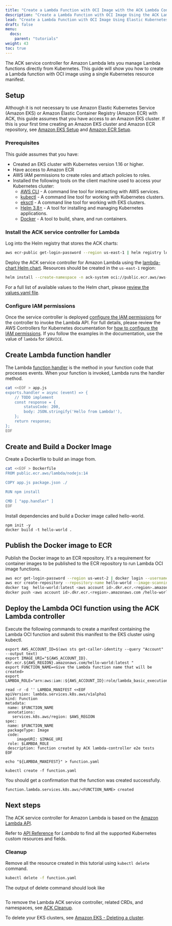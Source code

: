 ```yaml
---
title: "Create a Lambda Function with OCI Image with the ACK Lambda Controller"
description: "Create a Lambda Function with OCI Image Using the ACK Lambda Controller deployed on Amazon Elastic Kubernetes Service (EKS)."
lead: "Create a Lambda Function with OCI Image Using Elastic Kubernetes Service (EKS)."
draft: false
menu:
  docs:
    parent: "tutorials"
weight: 43
toc: true
---
```


The ACK service controller for Amazon Lambda lets you manage Lambda functions directly from Kubernetes.
This guide will show you how to create a Lambda function with OCI image using a single Kubernetes resource manifest.

## Setup

Although it is not necessary to use Amazon Elastic Kubernetes Service (Amazon EKS) or Amazon Elastic Container Registry (Amazon ECR) with ACK, this guide assumes that you
have access to an Amazon EKS cluster. If this is your first time creating an Amazon EKS cluster and Amazon ECR repository, see
[Amazon EKS Setup][eks-setup] and [Amazon ECR Setup](https://docs.aws.amazon.com/AmazonECR/latest/userguide/get-set-up-for-amazon-ecr.html). 

### Prerequisites

This guide assumes that you have:

- Created an EKS cluster with Kubernetes version 1.16 or higher.
- Have access to Amazon ECR
- AWS IAM permissions to create roles and attach policies to roles.
- Installed the following tools on the client machine used to access your Kubernetes cluster:
  - [AWS CLI](https://docs.aws.amazon.com/cli/latest/userguide/install-cliv1.html) - A command line tool for interacting with AWS services.
  - [kubectl](https://docs.aws.amazon.com/eks/latest/userguide/install-kubectl.html) - A command line tool for working with Kubernetes clusters.
  - [eksctl](https://docs.aws.amazon.com/eks/latest/userguide/eksctl.html) - A command line tool for working with EKS clusters.
  - [Helm 3.8+](https://helm.sh/docs/intro/install/) - A tool for installing and managing Kubernetes applications.
  - [Docker](https://docs.docker.com/engine/install/) - A tool to build, share, and run containers.

### Install the ACK service controller for Lambda

Log into the Helm registry that stores the ACK charts:
```bash
aws ecr-public get-login-password --region us-east-1 | helm registry login --username AWS --password-stdin public.ecr.aws
```

Deploy the ACK service controller for Amazon Lambda using the [lambda-chart Helm chart](https://gallery.ecr.aws/aws-controllers-k8s/lambda-chart). Resources should be created in the `us-east-1` region:

```bash
helm install --create-namespace -n ack-system oci://public.ecr.aws/aws-controllers-k8s/lambda-chart --version=v0.0.16 --generate-name --set=aws.region=us-east-1
```

For a full list of available values to the Helm chart, please [review the values.yaml file](https://github.com/aws-controllers-k8s/lambda-controller/blob/main/helm/values.yaml).

### Configure IAM permissions

Once the service controller is deployed [configure the IAM permissions][irsa-permissions] for the
controller to invoke the Lambda API. For full details, please review the AWS Controllers for Kubernetes documentation
for [how to configure the IAM permissions][irsa-permissions]. If you follow the examples in the documentation, use the
value of `lambda` for `SERVICE`.

## Create Lambda function handler
The Lambda [function handler](https://docs.aws.amazon.com/lambda/latest/dg/nodejs-handler.html) is the method in your function code that processes events. When your function is invoked, Lambda runs the handler method.

```bash
cat <<EOF > app.js
exports.handler = async (event) => {
    // TODO implement
    const response = {
        statusCode: 200,
        body: JSON.stringify('Hello from Lambda!'),
    };
    return response;
};
EOF
```

## Create and Build a Docker Image
Create a Dockerfile to build an image from. 

```bash
cat <<EOF > Dockerfile
FROM public.ecr.aws/lambda/nodejs:14

COPY app.js package.json ./

RUN npm install

CMD [ "app.handler" ]
EOF
```
Install dependencies and build a Docker image called hello-world.

```shell
npm init -y
docker build -t hello-world .
```
## Publish the Docker image to ECR
Publish the Docker image to an ECR repository. It's a requirement for container images to be published to the ECR repository to run Lambda OCI image functions.

```bash
aws ecr get-login-password --region us-west-2 | docker login --username AWS --password-stdin <aws account id>.dkr.ecr.<region>.amazonaws.com
aws ecr create-repository --repository-name hello-world --image-scanning-configuration scanOnPush=true --image-tag-mutability MUTABLE
docker tag  hello-world:latest <aws account id>.dkr.ecr.<region>.amazonaws.com /hello-world:latest
docker push <aws account id>.dkr.ecr.<region>.amazonaws.com /hello-world:latest
```

## Deploy the Lambda OCI function using the ACK Lambda controller
Execute the following commands to create a manifest containing the Lambda OCI function and submit this manifest to the EKS cluster using kubectl.

```shell
export AWS_ACCOUNT_ID=$(aws sts get-caller-identity --query "Account" --output text)
export IMAGE_URI="${AWS_ACCOUNT_ID}. dkr.ecr.${AWS_REGION}.amazonaws.com/hello-world:latest "
export FUNCTION_NAME=<Give the Lambda function name that will be created>
export LAMBDA_ROLE="arn:aws:iam::${AWS_ACCOUNT_ID}:role/lambda_basic_execution"

read -r -d '' LAMBDA_MANIFEST <<EOF
apiVersion: lambda.services.k8s.aws/v1alpha1
kind: Function
metadata:
 name: $FUNCTION_NAME
 annotations:
   services.k8s.aws/region: $AWS_REGION
spec:
 name: $FUNCTION_NAME
 packageType: Image
 code:
     imageURI: $IMAGE_URI
 role: $LAMBDA_ROLE
 description: function created by ACK lambda-controller e2e tests
EOF

echo "${LAMBDA_MANIFEST}" > function.yaml

kubectl create -f function.yaml
```
You should get a confirmation that the function was created successfully.

```
function.lambda.services.k8s.aws/<FUNCTION_NAME> created
```

## Next steps

The ACK service controller for Amazon Lambda is based on the [Amazon Lambda API](https://docs.aws.amazon.com/lambda/latest/dg/API_Reference.html).

Refer to [API Reference](https://aws-controllers-k8s.github.io/community/reference/) for *Lambda* to find
all the supported Kubernetes custom resources and fields.

### Cleanup

Remove all the resource created in this tutorial using `kubectl delete` command.

```bash
kubectl delete -f function.yaml
```

The output of delete command should look like

```bash

```

To remove the Lambda ACK service controller, related CRDs, and namespaces, see [ACK Cleanup][cleanup].

To delete your EKS clusters, see [Amazon EKS - Deleting a cluster][cleanup-eks].

[eks-setup]: https://docs.aws.amazon.com/deep-learning-containers/latest/devguide/deep-learning-containers-eks-setup.html
[irsa-permissions]: ../../user-docs/irsa/
[cleanup]: ../../user-docs/cleanup/
[cleanup-eks]: https://docs.aws.amazon.com/eks/latest/userguide/delete-cluster.html

